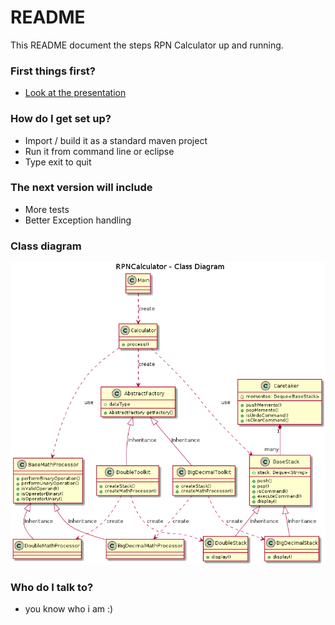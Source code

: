 # README #

This README document the steps RPN Calculator up and running.

### First things first? ###

* [Look at the presentation](https://docs.google.com/presentation/d/1bJu6nGNOM0fr82yh2sl7KZwORb5U-czWfe0DRrgYTKg/edit?usp=sharing)

### How do I get set up? ###

* Import / build it as a standard maven project
* Run it from command line or eclipse
* Type exit to quit

### The next version will include ###

* More tests
* Better Exception handling

### Class diagram ###
![Class Diagram](/classDiagram.png?raw=true "Class Diagram")


### Who do I talk to? ###

* you know who i am :)
